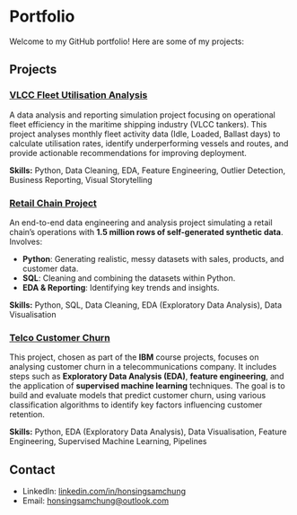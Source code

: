 # Portfolio

Welcome to my GitHub portfolio! Here are some of my projects:

## Projects

### [VLCC Fleet Utilisation Analysis](https://github.com/HSSC01/Portfolio/tree/main/VLCC%20Fleet%20Utilisation)  
A data analysis and reporting simulation project focusing on operational fleet efficiency in the maritime shipping industry (VLCC tankers). This project analyses monthly fleet activity data (Idle, Loaded, Ballast days) to calculate utilisation rates, identify underperforming vessels and routes, and provide actionable recommendations for improving deployment.

**Skills:** Python, Data Cleaning, EDA, Feature Engineering, Outlier Detection, Business Reporting, Visual Storytelling  


### [Retail Chain Project](https://github.com/HSSC01/Portfolio/tree/main/Retail%20Chain%20Project)  
An end-to-end data engineering and analysis project simulating a retail chain’s operations with **1.5 million rows of self-generated synthetic data**. Involves:  
- **Python**: Generating realistic, messy datasets with sales, products, and customer data.  
- **SQL**: Cleaning and combining the datasets within Python.  
- **EDA & Reporting**: Identifying key trends and insights.  

**Skills:** Python, SQL, Data Cleaning, EDA (Exploratory Data Analysis), Data Visualisation  


### [Telco Customer Churn](https://github.com/HSSC01/Portfolio/tree/main/Telco%20Customer%20Churn)
This project, chosen as part of the **IBM** course projects, focuses on analysing customer churn in a telecommunications company. It includes steps such as **Exploratory Data Analysis (EDA)**, **feature engineering**, and the application of **supervised machine learning** techniques. The goal is to build and evaluate models that predict customer churn, using various classification algorithms to identify key factors influencing customer retention.

**Skills:** Python, EDA (Exploratory Data Analysis), Data Visualisation, Feature Engineering, Supervised Machine Learning, Pipelines


## Contact
- LinkedIn: [linkedin.com/in/honsingsamchung](https://www.linkedin.com/in/honsingsamchung/)
- Email: [honsingsamchung@outlook.com](mailto:honsingsamchung@outlook.com)
